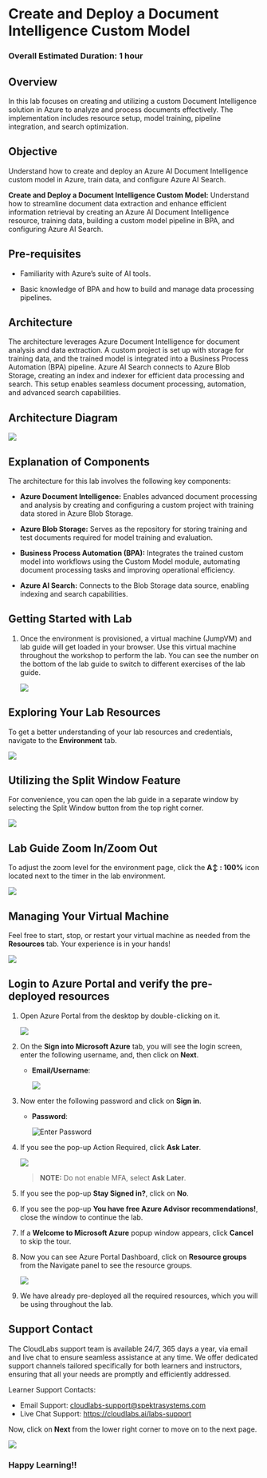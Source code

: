 # Create and Deploy a Document Intelligence Custom Model

### Overall Estimated Duration: 1 hour

## Overview

In this lab focuses on creating and utilizing a custom Document Intelligence solution in Azure to analyze and process documents effectively. The implementation includes resource setup, model training, pipeline integration, and search optimization.

## Objective

Understand how to create and deploy an Azure AI Document Intelligence custom model in Azure, train data, and configure Azure AI Search.

**Create and Deploy a Document Intelligence Custom Model:** Understand how to streamline document data extraction and enhance efficient information retrieval by creating an Azure AI Document Intelligence resource, training data, building a custom model pipeline in BPA, and configuring Azure AI Search.

## Pre-requisites

- Familiarity with Azure’s suite of AI tools.

- Basic knowledge of BPA and how to build and manage data processing pipelines.

## Architecture

The architecture leverages Azure Document Intelligence for document analysis and data extraction. A custom project is set up with storage for training data, and the trained model is integrated into a Business Process Automation (BPA) pipeline. Azure AI Search connects to Azure Blob Storage, creating an index and indexer for efficient data processing and search. This setup enables seamless document processing, automation, and advanced search capabilities.

## Architecture Diagram

![](../Lab%201/images/bpaarc1.JPG)

## Explanation of Components

The architecture for this lab involves the following key components:

- **Azure Document Intelligence:** Enables advanced document processing and analysis by creating and configuring a custom project with training data stored in Azure Blob Storage.

- **Azure Blob Storage:** Serves as the repository for storing training and test documents required for model training and evaluation.

- **Business Process Automation (BPA):** Integrates the trained custom model into workflows using the Custom Model module, automating document processing tasks and improving operational efficiency.

- **Azure AI Search:** Connects to the Blob Storage data source, enabling indexing and search capabilities. 

## Getting Started with Lab

1. Once the environment is provisioned, a virtual machine (JumpVM) and lab guide will get loaded in your browser. Use this virtual machine throughout the workshop to perform the lab. You can see the number on the bottom of the lab guide to switch to different exercises of the lab guide.

   ![](../Lab%201/images/Intro.png)

## Exploring Your Lab Resources

To get a better understanding of your lab resources and credentials, navigate to the **Environment** tab.

![](../Lab%201/images/env-01.png)

## Utilizing the Split Window Feature

For convenience, you can open the lab guide in a separate window by selecting the Split Window button from the top right corner.

![](../Lab%201/images/split-01.png)

## Lab Guide Zoom In/Zoom Out
 
To adjust the zoom level for the environment page, click the **A↕ : 100%** icon located next to the timer in the lab environment.

![](../Lab%201/images/n21.png)  

## Managing Your Virtual Machine

Feel free to start, stop, or restart your virtual machine as needed from the **Resources** tab. Your experience is in your hands!

![](../Lab%201/images/resourses.png)
    
    
## Login to Azure Portal and verify the pre-deployed resources

1. Open Azure Portal from the desktop by double-clicking on it.
    
   ![](../Lab%201/images/azure-portal-edge.png)
   
1. On the **Sign into Microsoft Azure** tab, you will see the login screen, enter the following username, and, then click on **Next**.

   * **Email/Username**: <inject key="AzureAdUserEmail"></inject>

     ![](../Lab%201/images/user-email.png)
   
1. Now enter the following password and click on **Sign in**.
   
   * **Password**: <inject key="AzureAdUserPassword"></inject>
   
     ![](../Lab%201/images/user-pass.png "Enter Password")

1. If you see the pop-up Action Required, click **Ask Later**.

    ![](../Lab%201/images/asklater%20(1).png)

   >**NOTE:** Do not enable MFA, select **Ask Later**.

1. If you see the pop-up **Stay Signed in?**, click on **No**.

1. If you see the pop-up **You have free Azure Advisor recommendations!**, close the window to continue the lab.

1. If a **Welcome to Microsoft Azure** popup window appears, click **Cancel** to skip the tour.

1. Now you can see Azure Portal Dashboard, click on **Resource groups** from the Navigate panel to see the resource groups.

   ![](../images/select-rg.png)
 
1. We have already pre-deployed all the required resources, which you will be using throughout the lab.
 
## Support Contact
 
The CloudLabs support team is available 24/7, 365 days a year, via email and live chat to ensure seamless assistance at any time. We offer dedicated support channels tailored specifically for both learners and instructors, ensuring that all your needs are promptly and efficiently addressed.

Learner Support Contacts:
- Email Support: cloudlabs-support@spektrasystems.com
- Live Chat Support: https://cloudlabs.ai/labs-support

Now, click on **Next** from the lower right corner to move on to the next page.

  ![](../Lab%201/images/n14.png)

### Happy Learning!!